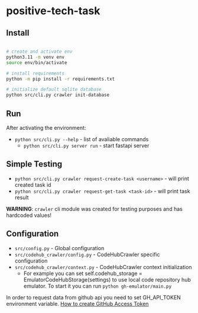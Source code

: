 # positive-tech-task

## Install
```sh

# create and activate env
python3.11 -m venv env
source env/bin/activate

# install requirements
python -m pip install -r requirements.txt

# initialize default sqlite database
python src/cli.py crawler init-database
```

## Run
After activating the environment:
* `python src/cli.py --help` - list of avaliable commands
    * `python src/cli.py server run` - start fastapi server

## Simple Testing
* `python src/cli.py crawler request-create-task <username>` - will print created task id
* `python src/cli.py crawler request-get-task <task-id>` - will print task result

**WARNING**: `crawler` cli module was created for testing purposes and has hardcoded values!

## Configuration
* `src/config.py` - Global configuration
* `src/codehub_crawler/config.py` - CodeHubCrawler specific configuration
* `src/codehub_crawler/context.py` - CodeHubCrawler context initialization
    * For example you can set self.codehub_storage = EmulatorCodeHubStorage(settings) to use local code repository hub emulator.
    To start it you can run `python gh-emulator/main.py`

In order to request data from github api you need to set GH_API_TOKEN environment variable.
[How to create GitHub Access Token](https://docs.github.com/en/authentication/keeping-your-account-and-data-secure/managing-your-personal-access-tokens)
